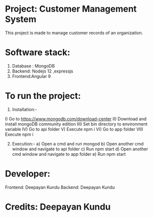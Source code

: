 # Project: Customer Management System

This project is made to manage customer records of an organization.

# Software stack:
1) Database : MongoDB
2) Backend: Nodejs 12 ,expressjs
3) Frontend:Angular 9

# To run the project:

1) Installation:-

I) Go to https://www.mongodb.com/download-center 
II) Download and install mongoDB community edition
III) Set bin directory to environment variable
IV) Go to api folder
V) Execute npm i
VI) Go to app folder
VII) Execute npm i 

2) Execution:-
 a) Open a cmd and run mongod
 b) Open another cmd window and navigate to api folder
 c) Run npm start
 d) Open another cmd window and navigate to app folder
 e) Run npm start

# Developer:
Frontend: Deepayan Kundu
Backend: Deepayan Kundu

# Credits: Deepayan Kundu
